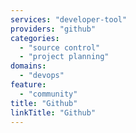 ```yaml
---
services: "developer-tool"
providers: "github"
categories:
  - "source control"
  - "project planning"
domains:
  - "devops"
feature:
  - "community"
title: "Github"
linkTitle: "Github"
---
```

